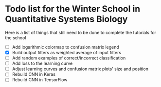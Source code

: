 Todo list for the Winter School in Quantitative Systems Biology
===============================================================

Here is a list of things that still need to be done to complete the tutorials for the school


* [ ] Add logarithmic colormap to confusion matrix legend
* [x] Build output filters as weighted average of input filters
* [ ] Add random examples of correct/incorrect classification
* [ ] Add loss to the learning curve
* [ ] Adjust learning curves and confusion matrix plots' size and position
* [ ] Rebuild CNN in Keras
* [ ] Rebuild CNN in TensorFlow
